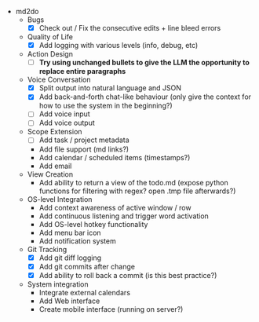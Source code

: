 * md2do
  * Bugs
    - [x] Check out / Fix the consecutive edits + line bleed errors
  * Quality of Life
    - [x] Add logging with various levels (info, debug, etc)
  * Action Design
    - [ ] **Try using unchanged bullets to give the LLM the opportunity to replace entire paragraphs**
  * Voice Conversation
    - [x] Split output into natural language and JSON
    - [x] Add back-and-forth chat-like behaviour (only give the context for how to use the system in the beginning?)
    - [ ] Add voice input
    - [ ] Add voice output
  * Scope Extension
    - [ ] Add task / project metadata
    - Add file support (md links?)
    - Add calendar / scheduled items (timestamps?)
    - Add email
  * View Creation
    - Add ability to return a view of the todo.md (expose python functions for filtering with regex? open .tmp file afterwards?)
  * OS-level Integration
    - Add context awareness of active window / row
    - Add continuous listening and trigger word activation
    - Add OS-level hotkey functionality
    - Add menu bar icon
    - Add notification system
  * Git Tracking
    - [x] Add git diff logging
    - [x] Add git commits after change
    - [x] Add ability to roll back a commit (is this best practice?)
  * System integration
    - Integrate external calendars
    - Add Web interface
    - Create mobile interface (running on server?)